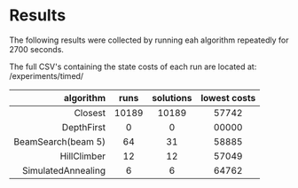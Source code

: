 # Results

The following results were collected by running eah algorithm repeatedly for 2700 seconds.

The full CSV's containing the state costs of each run are located at: /experiments/timed/

| algorithm          | runs     | solutions | lowest costs |
| -----------------: | :------: | :-------: | :----------: |
| Closest            | 10189    | 10189     | 57742        |
| DepthFirst         | 0        | 0         | 00000        |
| BeamSearch(beam 5) | 64       | 31        | 58885        |
| HillClimber        | 12       | 12        | 57049        |
| SimulatedAnnealing | 6        | 6         | 64762        |
